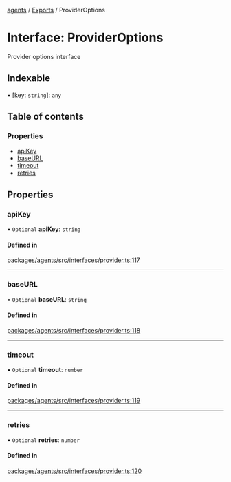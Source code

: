 <!-- 
 ⚠️  AUTO-GENERATED FILE - DO NOT EDIT MANUALLY
 This file is automatically generated by scripts/docs-generator.js
 To make changes, edit the source TypeScript files or update the generator script
-->

[agents](../../) / [Exports](../modules) / ProviderOptions

# Interface: ProviderOptions

Provider options interface

## Indexable

▪ [key: `string`]: `any`

## Table of contents

### Properties

- [apiKey](ProviderOptions#apikey)
- [baseURL](ProviderOptions#baseurl)
- [timeout](ProviderOptions#timeout)
- [retries](ProviderOptions#retries)

## Properties

### apiKey

• `Optional` **apiKey**: `string`

#### Defined in

[packages/agents/src/interfaces/provider.ts:117](https://github.com/woojubb/robota/blob/1b62bb02b890c71ae884378577a1521b0f8628be/packages/agents/src/interfaces/provider.ts#L117)

___

### baseURL

• `Optional` **baseURL**: `string`

#### Defined in

[packages/agents/src/interfaces/provider.ts:118](https://github.com/woojubb/robota/blob/1b62bb02b890c71ae884378577a1521b0f8628be/packages/agents/src/interfaces/provider.ts#L118)

___

### timeout

• `Optional` **timeout**: `number`

#### Defined in

[packages/agents/src/interfaces/provider.ts:119](https://github.com/woojubb/robota/blob/1b62bb02b890c71ae884378577a1521b0f8628be/packages/agents/src/interfaces/provider.ts#L119)

___

### retries

• `Optional` **retries**: `number`

#### Defined in

[packages/agents/src/interfaces/provider.ts:120](https://github.com/woojubb/robota/blob/1b62bb02b890c71ae884378577a1521b0f8628be/packages/agents/src/interfaces/provider.ts#L120)
